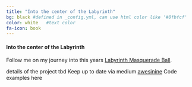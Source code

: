 ```yaml
---
title: "Into the center of the Labyrinth"
bg: black #defined in _config.yml, can use html color like '#0fbfcf'
color: white   #text color
fa-icon: book
---
```


#### Into the center of the Labyrinth

Follow me on my journey into this years [Labyrinth Masquerade Ball](http://labyrinthmasquerade.com/).  

details of the project tbd
Keep up to date via medium [awesinine](https://medium.com/@awesinine)
Code examples here
